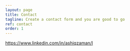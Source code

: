 ```yaml
---
layout: page
title: Contact
tagline: Create a contact form and you are good to go
ref: contact
order: 1
---
```

https://www.linkedin.com/in/ashiqzaman/l
